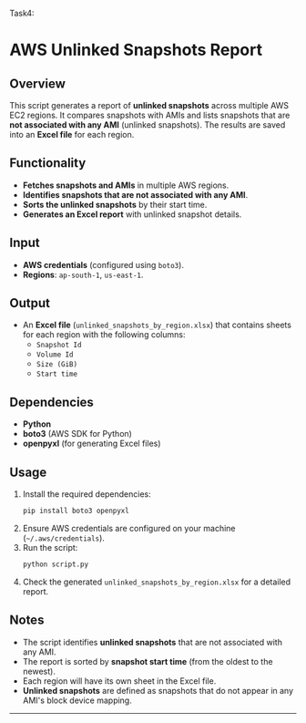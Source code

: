 Task4:

# AWS Unlinked Snapshots Report  

## Overview  
This script generates a report of **unlinked snapshots** across multiple AWS EC2 regions. It compares snapshots with AMIs and lists snapshots that are **not associated with any AMI** (unlinked snapshots). The results are saved into an **Excel file** for each region.  

## Functionality  
- **Fetches snapshots and AMIs** in multiple AWS regions.  
- **Identifies snapshots that are not associated with any AMI**.  
- **Sorts the unlinked snapshots** by their start time.  
- **Generates an Excel report** with unlinked snapshot details.  

## Input  
- **AWS credentials** (configured using `boto3`).
- **Regions**: `ap-south-1`, `us-east-1`.

## Output  
- An **Excel file** (`unlinked_snapshots_by_region.xlsx`) that contains sheets for each region with the following columns:  
  - `Snapshot Id`
  - `Volume Id`
  - `Size (GiB)`
  - `Start time`

## Dependencies  
- **Python**  
- **boto3** (AWS SDK for Python)  
- **openpyxl** (for generating Excel files)  

## Usage  
1. Install the required dependencies:  
   ```bash
   pip install boto3 openpyxl
   ```  
2. Ensure AWS credentials are configured on your machine (`~/.aws/credentials`).  
3. Run the script:  
   ```bash
   python script.py
   ```  
4. Check the generated `unlinked_snapshots_by_region.xlsx` for a detailed report.  

## Notes  
- The script identifies **unlinked snapshots** that are not associated with any AMI.  
- The report is sorted by **snapshot start time** (from the oldest to the newest).  
- Each region will have its own sheet in the Excel file.  
- **Unlinked snapshots** are defined as snapshots that do not appear in any AMI's block device mapping.

---
